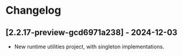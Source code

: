 # Changelog

<!-- Do not change the line immediately below this comment, the build system will replace it with the actual version and date. -->

## [2.2.17-preview-gcd6971a238] - 2024-12-03

- New runtime utilities project, with singleton implementations.